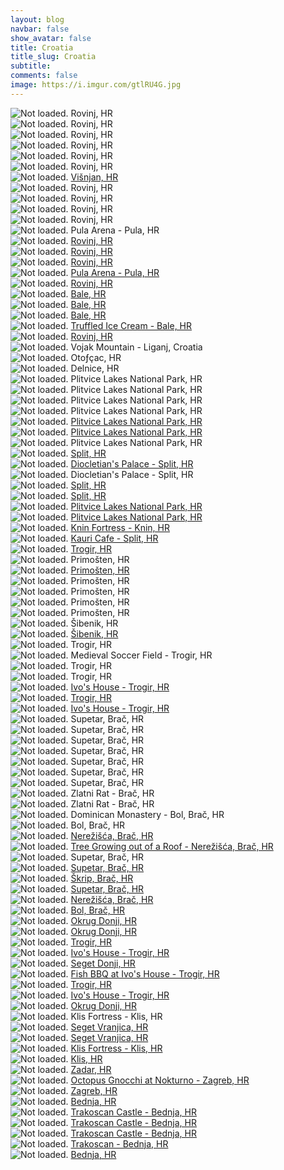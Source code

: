 ```yaml
---
layout: blog
navbar: false
show_avatar: false
title: Croatia
title_slug: Croatia
subtitle: 
comments: false
image: https://i.imgur.com/gtlRU4G.jpg
---
```


<div class="img-container">
  <img src="https://i.imgur.com/5erIXK1.jpg" alt="Not loaded." class="center-block">
  <a  target="_blank">
    <span class="img-caption-corner" style="display: inline;">Rovinj, HR</span>
  </a>  
</div> 


<div class="img-container">
  <img src="https://i.imgur.com/PrwkBl1.jpg" alt="Not loaded." class="center-block">
  <a  target="_blank">
    <span class="img-caption-corner" style="display: inline;">Rovinj, HR</span>
  </a>  
</div> 


<div class="img-container">
  <img src="https://i.imgur.com/xCzZLbV.jpg" alt="Not loaded." class="center-block">
  <a  target="_blank">
    <span class="img-caption-corner" style="display: inline;">Rovinj, HR</span>
  </a>  
</div> 


<div class="img-container">
  <img src="https://i.imgur.com/furRJhx.jpg" alt="Not loaded." class="center-block">
  <a  target="_blank">
    <span class="img-caption-corner" style="display: inline;">Rovinj, HR</span>
  </a>  
</div> 


<div class="img-container">
  <img src="https://i.imgur.com/USU3qUA.jpg" alt="Not loaded." class="center-block">
  <a  target="_blank">
    <span class="img-caption-corner" style="display: inline;">Rovinj, HR</span>
  </a>  
</div> 


<div class="img-container">
  <img src="https://i.imgur.com/aNpolcu.jpg" alt="Not loaded." class="center-block">
  <a  target="_blank">
    <span class="img-caption-corner" style="display: inline;">Rovinj, HR</span>
  </a>  
</div> 


<div class="img-container">
  <img src="https://i.imgur.com/Ptkab96.jpg" alt="Not loaded." class="center-block">
  <a href="https://www.google.com/maps/search/?api=1&query=45.2772139,-13.7226083" target="_blank">
    <span class="img-caption-corner" style="display: inline;">Višnjan, HR</span>
  </a>  
</div> 


<div class="img-container">
  <img src="https://i.imgur.com/r7FAjiJ.jpg" alt="Not loaded." class="center-block">
  <a  target="_blank">
    <span class="img-caption-corner" style="display: inline;">Rovinj, HR</span>
  </a>  
</div> 


<div class="img-container">
  <img src="https://i.imgur.com/ErdUc53.jpg" alt="Not loaded." class="center-block">
  <a  target="_blank">
    <span class="img-caption-corner" style="display: inline;">Rovinj, HR</span>
  </a>  
</div> 


<div class="img-container">
  <img src="https://i.imgur.com/q8pzEVO.jpg" alt="Not loaded." class="center-block">
  <a  target="_blank">
    <span class="img-caption-corner" style="display: inline;">Rovinj, HR</span>
  </a>  
</div> 


<div class="img-container">
  <img src="https://i.imgur.com/SdewF30.jpg" alt="Not loaded." class="center-block">
  <a  target="_blank">
    <span class="img-caption-corner" style="display: inline;">Rovinj, HR</span>
  </a>  
</div> 


<div class="img-container">
  <img src="https://i.imgur.com/gi3IRri.jpg" alt="Not loaded." class="center-block">
  <a  target="_blank">
    <span class="img-caption-corner" style="display: inline;">Pula Arena - Pula, HR</span>
  </a>  
</div> 


<div class="img-container">
  <img src="https://i.imgur.com/JKrGPcG.jpg" alt="Not loaded." class="center-block">
  <a href="https://www.google.com/maps/search/?api=1&query=45.0835634,13.6384475" target="_blank">
    <span class="img-caption-corner" style="display: inline;">Rovinj, HR</span>
  </a>  
</div> 


<div class="img-container">
  <img src="https://i.imgur.com/rjotRMg.jpg" alt="Not loaded." class="center-block">
  <a href="https://www.google.com/maps/search/?api=1&query=45.0835634,13.6384475" target="_blank">
    <span class="img-caption-corner" style="display: inline;">Rovinj, HR</span>
  </a>  
</div> 


<div class="img-container">
  <img src="https://i.imgur.com/bEE9rpC.jpg" alt="Not loaded." class="center-block">
  <a href="https://www.google.com/maps/search/?api=1&query=45.0835230,13.6383886" target="_blank">
    <span class="img-caption-corner" style="display: inline;">Rovinj, HR</span>
  </a>  
</div> 


<div class="img-container">
  <img src="https://i.imgur.com/ccF6LfO.jpg" alt="Not loaded." class="center-block">
  <a href="https://www.google.com/maps/search/?api=1&query=45.0835605,13.6384436" target="_blank">
    <span class="img-caption-corner" style="display: inline;">Pula Arena - Pula, HR</span>
  </a>  
</div> 


<div class="img-container">
  <img src="https://i.imgur.com/dvUckB2.jpg" alt="Not loaded." class="center-block">
  <a href="https://www.google.com/maps/search/?api=1&query=45.0824167,-13.6354500" target="_blank">
    <span class="img-caption-corner" style="display: inline;">Rovinj, HR</span>
  </a>  
</div> 


<div class="img-container">
  <img src="https://i.imgur.com/BQODddw.jpg" alt="Not loaded." class="center-block">
  <a href="https://www.google.com/maps/search/?api=1&query=45.0402861,-13.7854694" target="_blank">
    <span class="img-caption-corner" style="display: inline;">Bale, HR</span>
  </a>  
</div> 


<div class="img-container">
  <img src="https://i.imgur.com/RE0Aztk.jpg" alt="Not loaded." class="center-block">
  <a href="https://www.google.com/maps/search/?api=1&query=45.0406639,-13.7854667" target="_blank">
    <span class="img-caption-corner" style="display: inline;">Bale, HR</span>
  </a>  
</div> 


<div class="img-container">
  <img src="https://i.imgur.com/vKltgQc.jpg" alt="Not loaded." class="center-block">
  <a href="https://www.google.com/maps/search/?api=1&query=45.0407556,-13.7866000" target="_blank">
    <span class="img-caption-corner" style="display: inline;">Bale, HR</span>
  </a>  
</div> 


<div class="img-container">
  <img src="https://i.imgur.com/IJsKATC.jpg" alt="Not loaded." class="center-block">
  <a href="https://www.google.com/maps/search/?api=1&query=45.0405361,-13.7854556" target="_blank">
    <span class="img-caption-corner" style="display: inline;">Truffled Ice Cream - Bale, HR</span>
  </a>  
</div> 


<div class="img-container">
  <img src="https://i.imgur.com/hpOlqej.jpg" alt="Not loaded." class="center-block">
  <a href="https://www.google.com/maps/search/?api=1&query=45.0829278,-13.6336000" target="_blank">
    <span class="img-caption-corner" style="display: inline;">Rovinj, HR</span>
  </a>  
</div> 


<div class="img-container">
  <img src="https://i.imgur.com/6QxZ3iZ.jpg" alt="Not loaded." class="center-block">
  <a  target="_blank">
    <span class="img-caption-corner" style="display: inline;">Vojak Mountain - Liganj, Croatia</span>
  </a>  
</div> 


<div class="img-container">
  <img src="https://i.imgur.com/NCxLFZ1.jpg" alt="Not loaded." class="center-block">
  <a  target="_blank">
    <span class="img-caption-corner" style="display: inline;">Otoƒçac, HR</span>
  </a>  
</div> 


<div class="img-container">
  <img src="https://i.imgur.com/gake0Vn.jpg" alt="Not loaded." class="center-block">
  <a  target="_blank">
    <span class="img-caption-corner" style="display: inline;">Delnice, HR</span>
  </a>  
</div> 


<div class="img-container">
  <img src="https://i.imgur.com/uvHxK5i.jpg" alt="Not loaded." class="center-block">
  <a  target="_blank">
    <span class="img-caption-corner" style="display: inline;">Plitvice Lakes National Park, HR</span>
  </a>  
</div> 


<div class="img-container">
  <img src="https://i.imgur.com/YifqOIs.jpg" alt="Not loaded." class="center-block">
  <a  target="_blank">
    <span class="img-caption-corner" style="display: inline;">Plitvice Lakes National Park, HR</span>
  </a>  
</div> 


<div class="img-container">
  <img src="https://i.imgur.com/ayfBjaA.jpg" alt="Not loaded." class="center-block">
  <a  target="_blank">
    <span class="img-caption-corner" style="display: inline;">Plitvice Lakes National Park, HR</span>
  </a>  
</div> 


<div class="img-container">
  <img src="https://i.imgur.com/gZAqLdC.jpg" alt="Not loaded." class="center-block">
  <a  target="_blank">
    <span class="img-caption-corner" style="display: inline;">Plitvice Lakes National Park, HR</span>
  </a>  
</div> 


<div class="img-container">
  <img src="https://i.imgur.com/8Q6xrXH.jpg" alt="Not loaded." class="center-block">
  <a href="https://www.google.com/maps/search/?api=1&query=44.8742371,15.5939883" target="_blank">
    <span class="img-caption-corner" style="display: inline;">Plitvice Lakes National Park, HR</span>
  </a>  
</div> 


<div class="img-container">
  <img src="https://i.imgur.com/qXttHga.jpg" alt="Not loaded." class="center-block">
  <a href="https://www.google.com/maps/search/?api=1&query=44.8742371,15.5939883" target="_blank">
    <span class="img-caption-corner" style="display: inline;">Plitvice Lakes National Park, HR</span>
  </a>  
</div> 


<div class="img-container">
  <img src="https://i.imgur.com/c4w602w.jpg" alt="Not loaded." class="center-block">
  <a  target="_blank">
    <span class="img-caption-corner" style="display: inline;">Plitvice Lakes National Park, HR</span>
  </a>  
</div> 


<div class="img-container">
  <img src="https://i.imgur.com/2Jr4489.jpg" alt="Not loaded." class="center-block">
  <a href="https://www.google.com/maps/search/?api=1&query=44.9069471,15.6126716" target="_blank">
    <span class="img-caption-corner" style="display: inline;">Split, HR</span>
  </a>  
</div> 


<div class="img-container">
  <img src="https://i.imgur.com/Fg17s5B.jpg" alt="Not loaded." class="center-block">
  <a href="https://www.google.com/maps/search/?api=1&query=44.9069471,15.6126716" target="_blank">
    <span class="img-caption-corner" style="display: inline;">Diocletian&#x27;s Palace - Split, HR</span>
  </a>  
</div> 


<div class="img-container">
  <img src="https://i.imgur.com/JONSQa8.jpg" alt="Not loaded." class="center-block">
  <a  target="_blank">
    <span class="img-caption-corner" style="display: inline;">Diocletian&#x27;s Palace - Split, HR</span>
  </a>  
</div> 


<div class="img-container">
  <img src="https://i.imgur.com/ufVSm0k.jpg" alt="Not loaded." class="center-block">
  <a href="https://www.google.com/maps/search/?api=1&query=44.9055795,15.6125636" target="_blank">
    <span class="img-caption-corner" style="display: inline;">Split, HR</span>
  </a>  
</div> 


<div class="img-container">
  <img src="https://i.imgur.com/LBR7SC9.jpg" alt="Not loaded." class="center-block">
  <a href="https://www.google.com/maps/search/?api=1&query=44.9055795,15.6125636" target="_blank">
    <span class="img-caption-corner" style="display: inline;">Split, HR</span>
  </a>  
</div> 


<div class="img-container">
  <img src="https://i.imgur.com/eGOZOEH.jpg" alt="Not loaded." class="center-block">
  <a href="https://www.google.com/maps/search/?api=1&query=44.9022417,-15.6094972" target="_blank">
    <span class="img-caption-corner" style="display: inline;">Plitvice Lakes National Park, HR</span>
  </a>  
</div> 


<div class="img-container">
  <img src="https://i.imgur.com/3fYwouM.jpg" alt="Not loaded." class="center-block">
  <a href="https://www.google.com/maps/search/?api=1&query=44.9049194,-15.6118083" target="_blank">
    <span class="img-caption-corner" style="display: inline;">Plitvice Lakes National Park, HR</span>
  </a>  
</div> 


<div class="img-container">
  <img src="https://i.imgur.com/pMnY9d5.jpg" alt="Not loaded." class="center-block">
  <a href="https://www.google.com/maps/search/?api=1&query=44.0343333,-16.1937917" target="_blank">
    <span class="img-caption-corner" style="display: inline;">Knin Fortress - Knin, HR</span>
  </a>  
</div> 


<div class="img-container">
  <img src="https://i.imgur.com/hEb46qn.jpg" alt="Not loaded." class="center-block">
  <a href="https://www.google.com/maps/search/?api=1&query=43.5080833,-16.4715222" target="_blank">
    <span class="img-caption-corner" style="display: inline;">Kauri Cafe - Split, HR</span>
  </a>  
</div> 


<div class="img-container">
  <img src="https://i.imgur.com/jC6Uwd2.jpg" alt="Not loaded." class="center-block">
  <a href="https://www.google.com/maps/search/?api=1&query=43.5162278,-16.2503667" target="_blank">
    <span class="img-caption-corner" style="display: inline;">Trogir, HR</span>
  </a>  
</div> 


<div class="img-container">
  <img src="https://i.imgur.com/U1SnagW.jpg" alt="Not loaded." class="center-block">
  <a  target="_blank">
    <span class="img-caption-corner" style="display: inline;">Primošten, HR</span>
  </a>  
</div> 


<div class="img-container">
  <img src="https://i.imgur.com/Z9P4sit.jpg" alt="Not loaded." class="center-block">
  <a href="https://www.google.com/maps/search/?api=1&query=43.5834467,15.9011426" target="_blank">
    <span class="img-caption-corner" style="display: inline;">Primošten, HR</span>
  </a>  
</div> 


<div class="img-container">
  <img src="https://i.imgur.com/hVLoC9b.jpg" alt="Not loaded." class="center-block">
  <a  target="_blank">
    <span class="img-caption-corner" style="display: inline;">Primošten, HR</span>
  </a>  
</div> 


<div class="img-container">
  <img src="https://i.imgur.com/hVL5Vyo.jpg" alt="Not loaded." class="center-block">
  <a  target="_blank">
    <span class="img-caption-corner" style="display: inline;">Primošten, HR</span>
  </a>  
</div> 


<div class="img-container">
  <img src="https://i.imgur.com/r0Xduz7.jpg" alt="Not loaded." class="center-block">
  <a  target="_blank">
    <span class="img-caption-corner" style="display: inline;">Primošten, HR</span>
  </a>  
</div> 


<div class="img-container">
  <img src="https://i.imgur.com/VG2GjTl.jpg" alt="Not loaded." class="center-block">
  <a  target="_blank">
    <span class="img-caption-corner" style="display: inline;">Primošten, HR</span>
  </a>  
</div> 


<div class="img-container">
  <img src="https://i.imgur.com/z8yTNAw.jpg" alt="Not loaded." class="center-block">
  <a  target="_blank">
    <span class="img-caption-corner" style="display: inline;">Šibenik, HR</span>
  </a>  
</div> 


<div class="img-container">
  <img src="https://i.imgur.com/5VpsgiI.jpg" alt="Not loaded." class="center-block">
  <a href="https://www.google.com/maps/search/?api=1&query=43.5226418,16.2275163" target="_blank">
    <span class="img-caption-corner" style="display: inline;">Šibenik, HR</span>
  </a>  
</div> 


<div class="img-container">
  <img src="https://i.imgur.com/1TW4xGf.jpg" alt="Not loaded." class="center-block">
  <a  target="_blank">
    <span class="img-caption-corner" style="display: inline;">Trogir, HR</span>
  </a>  
</div> 


<div class="img-container">
  <img src="https://i.imgur.com/Erb8Zmt.jpg" alt="Not loaded." class="center-block">
  <a  target="_blank">
    <span class="img-caption-corner" style="display: inline;">Medieval Soccer Field  - Trogir, HR</span>
  </a>  
</div> 


<div class="img-container">
  <img src="https://i.imgur.com/W7qa4GZ.jpg" alt="Not loaded." class="center-block">
  <a  target="_blank">
    <span class="img-caption-corner" style="display: inline;">Trogir, HR</span>
  </a>  
</div> 


<div class="img-container">
  <img src="https://i.imgur.com/1WxOMPT.jpg" alt="Not loaded." class="center-block">
  <a  target="_blank">
    <span class="img-caption-corner" style="display: inline;">Trogir, HR</span>
  </a>  
</div> 


<div class="img-container">
  <img src="https://i.imgur.com/iFL5Y2P.jpg" alt="Not loaded." class="center-block">
  <a href="https://www.google.com/maps/search/?api=1&query=43.5229028,-16.2277556" target="_blank">
    <span class="img-caption-corner" style="display: inline;">Ivo&#x27;s House - Trogir, HR</span>
  </a>  
</div> 


<div class="img-container">
  <img src="https://i.imgur.com/TLtvK4S.jpg" alt="Not loaded." class="center-block">
  <a href="https://www.google.com/maps/search/?api=1&query=43.5863139,-15.9240583" target="_blank">
    <span class="img-caption-corner" style="display: inline;">Trogir, HR</span>
  </a>  
</div> 


<div class="img-container">
  <img src="https://i.imgur.com/3BPzsQK.jpg" alt="Not loaded." class="center-block">
  <a href="https://www.google.com/maps/search/?api=1&query=43.5227194,-16.2275667" target="_blank">
    <span class="img-caption-corner" style="display: inline;">Ivo&#x27;s House - Trogir, HR</span>
  </a>  
</div> 


<div class="img-container">
  <img src="https://i.imgur.com/MAo9q8Q.jpg" alt="Not loaded." class="center-block">
  <a  target="_blank">
    <span class="img-caption-corner" style="display: inline;">Supetar, Brač, HR</span>
  </a>  
</div> 


<div class="img-container">
  <img src="https://i.imgur.com/w0ZTzSj.jpg" alt="Not loaded." class="center-block">
  <a  target="_blank">
    <span class="img-caption-corner" style="display: inline;">Supetar, Brač, HR</span>
  </a>  
</div> 


<div class="img-container">
  <img src="https://i.imgur.com/wLRnbKv.jpg" alt="Not loaded." class="center-block">
  <a  target="_blank">
    <span class="img-caption-corner" style="display: inline;">Supetar, Brač, HR</span>
  </a>  
</div> 


<div class="img-container">
  <img src="https://i.imgur.com/eFhnLkz.jpg" alt="Not loaded." class="center-block">
  <a  target="_blank">
    <span class="img-caption-corner" style="display: inline;">Supetar, Brač, HR</span>
  </a>  
</div> 


<div class="img-container">
  <img src="https://i.imgur.com/gtlRU4G.jpg" alt="Not loaded." class="center-block">
  <a  target="_blank">
    <span class="img-caption-corner" style="display: inline;">Supetar, Brač, HR</span>
  </a>  
</div> 


<div class="img-container">
  <img src="https://i.imgur.com/mkxT5JH.jpg" alt="Not loaded." class="center-block">
  <a  target="_blank">
    <span class="img-caption-corner" style="display: inline;">Supetar, Brač, HR</span>
  </a>  
</div> 


<div class="img-container">
  <img src="https://i.imgur.com/mRWGeCF.jpg" alt="Not loaded." class="center-block">
  <a  target="_blank">
    <span class="img-caption-corner" style="display: inline;">Supetar, Brač, HR</span>
  </a>  
</div> 


<div class="img-container">
  <img src="https://i.imgur.com/Ae1Sqm0.jpg" alt="Not loaded." class="center-block">
  <a  target="_blank">
    <span class="img-caption-corner" style="display: inline;">Zlatni Rat - Brač, HR</span>
  </a>  
</div> 


<div class="img-container">
  <img src="https://i.imgur.com/OQ0xcWw.jpg" alt="Not loaded." class="center-block">
  <a  target="_blank">
    <span class="img-caption-corner" style="display: inline;">Zlatni Rat - Brač, HR</span>
  </a>  
</div> 


<div class="img-container">
  <img src="https://i.imgur.com/7UNXylM.jpg" alt="Not loaded." class="center-block">
  <a  target="_blank">
    <span class="img-caption-corner" style="display: inline;">Dominican Monastery - Bol, Brač, HR</span>
  </a>  
</div> 


<div class="img-container">
  <img src="https://i.imgur.com/vsbKZ7w.jpg" alt="Not loaded." class="center-block">
  <a  target="_blank">
    <span class="img-caption-corner" style="display: inline;">Bol, Brač, HR</span>
  </a>  
</div> 


<div class="img-container">
  <img src="https://i.imgur.com/g6DKAG6.jpg" alt="Not loaded." class="center-block">
  <a href="https://www.google.com/maps/search/?api=1&query=43.5228287,16.2270463" target="_blank">
    <span class="img-caption-corner" style="display: inline;">Nerežišća, Brač, HR</span>
  </a>  
</div> 


<div class="img-container">
  <img src="https://i.imgur.com/Ylv2sxc.jpg" alt="Not loaded." class="center-block">
  <a href="https://www.google.com/maps/search/?api=1&query=43.5228287,16.2270463" target="_blank">
    <span class="img-caption-corner" style="display: inline;">Tree Growing out of a Roof - Nerežišća, Brač, HR</span>
  </a>  
</div> 


<div class="img-container">
  <img src="https://i.imgur.com/8z1qPSF.jpg" alt="Not loaded." class="center-block">
  <a  target="_blank">
    <span class="img-caption-corner" style="display: inline;">Supetar, Brač, HR</span>
  </a>  
</div> 


<div class="img-container">
  <img src="https://i.imgur.com/B3c7H8W.jpg" alt="Not loaded." class="center-block">
  <a href="https://www.google.com/maps/search/?api=1&query=43.5219116,16.2272910" target="_blank">
    <span class="img-caption-corner" style="display: inline;">Supetar, Brač, HR</span>
  </a>  
</div> 


<div class="img-container">
  <img src="https://i.imgur.com/DU37r8t.jpg" alt="Not loaded." class="center-block">
  <a href="https://www.google.com/maps/search/?api=1&query=43.3557611,-16.6115028" target="_blank">
    <span class="img-caption-corner" style="display: inline;">Škrip, Brač, HR</span>
  </a>  
</div> 


<div class="img-container">
  <img src="https://i.imgur.com/RVmRBto.jpg" alt="Not loaded." class="center-block">
  <a href="https://www.google.com/maps/search/?api=1&query=43.3761333,-16.6061806" target="_blank">
    <span class="img-caption-corner" style="display: inline;">Supetar, Brač, HR</span>
  </a>  
</div> 


<div class="img-container">
  <img src="https://i.imgur.com/3asRgGK.jpg" alt="Not loaded." class="center-block">
  <a href="https://www.google.com/maps/search/?api=1&query=43.3317833,-16.7029639" target="_blank">
    <span class="img-caption-corner" style="display: inline;">Nerežišća, Brač, HR</span>
  </a>  
</div> 


<div class="img-container">
  <img src="https://i.imgur.com/3d1HMSd.jpg" alt="Not loaded." class="center-block">
  <a href="https://www.google.com/maps/search/?api=1&query=43.2611083,-16.6668778" target="_blank">
    <span class="img-caption-corner" style="display: inline;">Bol, Brač, HR</span>
  </a>  
</div> 


<div class="img-container">
  <img src="https://i.imgur.com/wnKc7uN.jpg" alt="Not loaded." class="center-block">
  <a href="https://www.google.com/maps/search/?api=1&query=43.5226242,16.2276868" target="_blank">
    <span class="img-caption-corner" style="display: inline;">Okrug Donji, HR</span>
  </a>  
</div> 


<div class="img-container">
  <img src="https://i.imgur.com/KblcrQP.jpg" alt="Not loaded." class="center-block">
  <a href="https://www.google.com/maps/search/?api=1&query=43.5227787,16.2273493" target="_blank">
    <span class="img-caption-corner" style="display: inline;">Okrug Donji, HR</span>
  </a>  
</div> 


<div class="img-container">
  <img src="https://i.imgur.com/24J3u17.jpg" alt="Not loaded." class="center-block">
  <a href="https://www.google.com/maps/search/?api=1&query=43.5176556,-16.2511000" target="_blank">
    <span class="img-caption-corner" style="display: inline;">Trogir, HR</span>
  </a>  
</div> 


<div class="img-container">
  <img src="https://i.imgur.com/4S8gSuC.jpg" alt="Not loaded." class="center-block">
  <a href="https://www.google.com/maps/search/?api=1&query=43.5229250,-16.2277500" target="_blank">
    <span class="img-caption-corner" style="display: inline;">Ivo&#x27;s House - Trogir, HR</span>
  </a>  
</div> 


<div class="img-container">
  <img src="https://i.imgur.com/xEhW4BL.jpg" alt="Not loaded." class="center-block">
  <a href="https://www.google.com/maps/search/?api=1&query=43.5229222,-16.2277250" target="_blank">
    <span class="img-caption-corner" style="display: inline;">Seget Donji, HR</span>
  </a>  
</div> 


<div class="img-container">
  <img src="https://i.imgur.com/FPaHISH.jpg" alt="Not loaded." class="center-block">
  <a href="https://www.google.com/maps/search/?api=1&query=43.5228806,-16.2277389" target="_blank">
    <span class="img-caption-corner" style="display: inline;">Fish BBQ at Ivo&#x27;s House - Trogir, HR</span>
  </a>  
</div> 


<div class="img-container">
  <img src="https://i.imgur.com/uDo1455.jpg" alt="Not loaded." class="center-block">
  <a href="https://www.google.com/maps/search/?api=1&query=43.5210222,-16.2301028" target="_blank">
    <span class="img-caption-corner" style="display: inline;">Trogir, HR</span>
  </a>  
</div> 


<div class="img-container">
  <img src="https://i.imgur.com/jULRuoy.jpg" alt="Not loaded." class="center-block">
  <a href="https://www.google.com/maps/search/?api=1&query=43.5209833,-16.2301944" target="_blank">
    <span class="img-caption-corner" style="display: inline;">Ivo&#x27;s House - Trogir, HR</span>
  </a>  
</div> 


<div class="img-container">
  <img src="https://i.imgur.com/CUHneS6.jpg" alt="Not loaded." class="center-block">
  <a href="https://www.google.com/maps/search/?api=1&query=43.4922750,-16.2078333" target="_blank">
    <span class="img-caption-corner" style="display: inline;">Okrug Donji, HR</span>
  </a>  
</div> 


<div class="img-container">
  <img src="https://i.imgur.com/wRGUGRw.jpg" alt="Not loaded." class="center-block">
  <a  target="_blank">
    <span class="img-caption-corner" style="display: inline;">Klis Fortress - Klis, HR</span>
  </a>  
</div> 


<div class="img-container">
  <img src="https://i.imgur.com/Y4YshwM.jpg" alt="Not loaded." class="center-block">
  <a href="https://www.google.com/maps/search/?api=1&query=43.5113611,-16.1832111" target="_blank">
    <span class="img-caption-corner" style="display: inline;">Seget Vranjica, HR</span>
  </a>  
</div> 


<div class="img-container">
  <img src="https://i.imgur.com/zT181w8.jpg" alt="Not loaded." class="center-block">
  <a href="https://www.google.com/maps/search/?api=1&query=43.5113111,-16.1828861" target="_blank">
    <span class="img-caption-corner" style="display: inline;">Seget Vranjica, HR</span>
  </a>  
</div> 


<div class="img-container">
  <img src="https://i.imgur.com/2eraJYF.jpg" alt="Not loaded." class="center-block">
  <a href="https://www.google.com/maps/search/?api=1&query=43.5594722,-16.5226111" target="_blank">
    <span class="img-caption-corner" style="display: inline;">Klis Fortress - Klis, HR</span>
  </a>  
</div> 


<div class="img-container">
  <img src="https://i.imgur.com/MYQUlib.jpg" alt="Not loaded." class="center-block">
  <a href="https://www.google.com/maps/search/?api=1&query=43.5694806,-16.4897806" target="_blank">
    <span class="img-caption-corner" style="display: inline;">Klis, HR</span>
  </a>  
</div> 


<div class="img-container">
  <img src="https://i.imgur.com/Iddp6Ak.jpg" alt="Not loaded." class="center-block">
  <a href="https://www.google.com/maps/search/?api=1&query=44.1125333,-15.2288250" target="_blank">
    <span class="img-caption-corner" style="display: inline;">Zadar, HR</span>
  </a>  
</div> 


<div class="img-container">
  <img src="https://i.imgur.com/yt7dYSe.jpg" alt="Not loaded." class="center-block">
  <a href="https://www.google.com/maps/search/?api=1&query=45.8148500,-15.9769139" target="_blank">
    <span class="img-caption-corner" style="display: inline;">Octopus Gnocchi at Nokturno - Zagreb, HR</span>
  </a>  
</div> 


<div class="img-container">
  <img src="https://i.imgur.com/Z7n7QvY.jpg" alt="Not loaded." class="center-block">
  <a href="https://www.google.com/maps/search/?api=1&query=45.8149500,-15.9764833" target="_blank">
    <span class="img-caption-corner" style="display: inline;">Zagreb, HR</span>
  </a>  
</div> 


<div class="img-container">
  <img src="https://i.imgur.com/eNP0Ip9.jpg" alt="Not loaded." class="center-block">
  <a href="https://www.google.com/maps/search/?api=1&query=46.2725833,-15.9168333" target="_blank">
    <span class="img-caption-corner" style="display: inline;">Bednja, HR</span>
  </a>  
</div> 


<div class="img-container">
  <img src="https://i.imgur.com/iDQPMHp.jpg" alt="Not loaded." class="center-block">
  <a href="https://www.google.com/maps/search/?api=1&query=46.2579528,-15.9454194" target="_blank">
    <span class="img-caption-corner" style="display: inline;">Trakoscan Castle - Bednja, HR</span>
  </a>  
</div> 


<div class="img-container">
  <img src="https://i.imgur.com/XSXRW4V.jpg" alt="Not loaded." class="center-block">
  <a href="https://www.google.com/maps/search/?api=1&query=46.2579306,-15.9450389" target="_blank">
    <span class="img-caption-corner" style="display: inline;">Trakoscan Castle - Bednja, HR</span>
  </a>  
</div> 


<div class="img-container">
  <img src="https://i.imgur.com/OIJEl73.jpg" alt="Not loaded." class="center-block">
  <a href="https://www.google.com/maps/search/?api=1&query=46.2576139,-15.9453056" target="_blank">
    <span class="img-caption-corner" style="display: inline;">Trakoscan Castle - Bednja, HR</span>
  </a>  
</div> 


<div class="img-container">
  <img src="https://i.imgur.com/fQ6yqQ5.jpg" alt="Not loaded." class="center-block">
  <a href="https://www.google.com/maps/search/?api=1&query=46.2564583,-15.9424694" target="_blank">
    <span class="img-caption-corner" style="display: inline;">Trakoscan - Bednja, HR</span>
  </a>  
</div> 


<div class="img-container">
  <img src="https://i.imgur.com/c2nsH14.jpg" alt="Not loaded." class="center-block">
  <a href="https://www.google.com/maps/search/?api=1&query=46.2811806,-15.9618556" target="_blank">
    <span class="img-caption-corner" style="display: inline;">Bednja, HR</span>
  </a>  
</div> 

